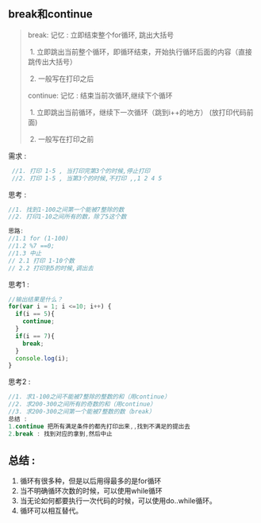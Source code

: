 ## break和continue

> break:    记忆 :  立即结束整个for循环, 跳出大括号
>
> ​          1. 立即跳出当前整个循环，即循环结束，开始执行循环后面的内容（直接跳传出大括号）
>
> ​	 2.  一般写在打印之后
>
> continue:  记忆 :  结束当前次循环,继续下个循环
>
> ​           1. 立即跳出当前循环，继续下一次循环（跳到i++的地方） (放打印代码前面)
>
> ​	  2. 一般写在打印之前

需求 :

```js
 //1. 打印 1-5 , 当打印完第3个的时候,停止打印 
 //2. 打印 1-5 , 当第3个的时候,不打印 ,,1 2 4 5
```



思考 : 

```js
//1. 找到1-100之间第一个能被7整除的数
//2. 打印1-10之间所有的数，除了5这个数

思路:
//1.1 for (1-100)
//1.2 %7 ==0;
//1.3 中止
// 2.1 打印 1-10个数 
// 2.2 打印到5的时候,调出去
```

思考1 : 

```js
//输出结果是什么？
for(var i = 1; i <=10; i++) {
  if(i == 5){
    continue;
  }
  if(i == 7){
    break;
  }
  console.log(i);
}
```



思考2 : 

```js
//1. 求1-100之间不能被7整除的整数的和（用continue）
//2. 求200-300之间所有的奇数的和（用continue）
//3. 求200-300之间第一个能被7整数的数（break）
总结 : 
1.continue 把所有满足条件的都先打印出来,,找到不满足的提出去
2.break : 找到对应的拿到,然后中止
```



## 总结 :

1. 循环有很多种，但是以后用得最多的是for循环
2. 当不明确循环次数的时候，可以使用while循环
3. 当无论如何都要执行一次代码的时候，可以使用do..while循环。
4. 循环可以相互替代。